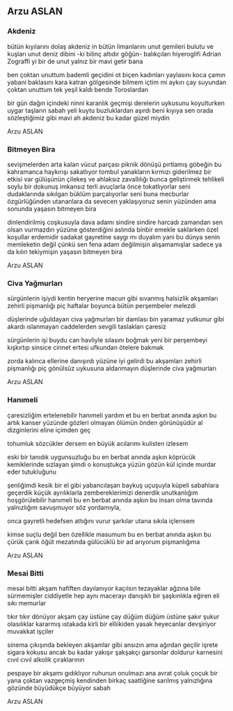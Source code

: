 ## Arzu ASLAN

### Akdeniz

bütün kıyılarını dolaş akdeniz in
bütün limanlarını unut 
gemileri bulutu ve kuşları 
unut
deniz dibini -ki bilinç altıdır göğün-
balıkçıları hiyeroglifi
Adrian Zograffi yi bir de 
unut
yalnız bir mavi getir bana
 
ben çoktan unuttum bademli geçidini
ot biçen kadınları yaylasını koca çamın
yabani baklasını
kara katran gölgesinde bilmem
içtim mi aykırı çay suyundan
çoktan unuttum
tek yeşil kaldı bende Toroslardan
 
bir gün dağın içindeki ninni
karanlık geçmişi derelerin
uykusunu koyulturken uygar taşların
sabah yeli kuytu buzluklardan aşırdı beni kıyıya
sen orada sözleştiğimiz gibi mavi
ah akdeniz bu kadar güzel miydin

Arzu ASLAN

### Bitmeyen Bira

sevişmelerden arta kalan vücut parçası
piknik dönüşü pırtlamış göbeğin
bu kahramanca haykırışı sakatlıyor
tombul yanakların kırmızı
giderilmez bir etkisi var gülüşünün
çilekeş ve ahlaksız
zavallılığı bunca geliştirmek tehlikeli
soylu bir dokunuş imkansız terli avuçlarla
önce tokatlıyorlar seni
dudaklarında sıkılgan büklüm
parçalıyorlar seni buna mecburlar
özgürlüğünden utananlara da 
sevecen yaklaşıyoruz senin yüzünden
ama sonunda 
yaşasın bitmeyen bira
 
dinlendirilmiş coşkusuyla dava adamı
sindire sindire harcadı zamandan
sen olsan vurmazdın yüzüne gösterdiğini
aslında binbir emekle saklarken
özel koşullar erdemidir sadakat
gayretine saygı mı duyalım yani
bu dünya senin memleketin değil
çünkü sen fena adam değilmişin
alışamamışlar sadece
ya da kılın tekiymişin
yaşasın bitmeyen bira

Arzu ASLAN

### Civa Yağmurları

sürgünlerin işiydi
kentin heryerine macun gibi
sıvanmış halsizlik
akşamları zehirli pişmanlığı piç
haftalar boyunca 
bütün perşembeler melezdi
 
düşlerinde uğuldayan civa yağmurları
bir damlası bin yaramaz
yutkunur gibi akardı ıslanmayan caddelerden
sevgili taslakları çaresiz
 
sürgünlerin işi buydu
can havliyle sılasını boğmak
yeni bir perşembeyi kışkırtıp sinsice
cinnet ertesi ufkundan 
ötelere bakmak
 
zorda kalınca ellerine danışırdı
yüzüne iyi gelirdi bu
akşamları zehirli pişmanlığı piç
gönülsüz uykusuna aldanmayın
düşlerinde civa yağmurları

Arzu ASLAN

### Hanımeli

çaresizliğim ertelenebilir hanımeli
                                    yardım et
bu en berbat anında aşkın
bu artık kanser
yüzünde gözleri olmayan ölümün
önden görünüşüdür
al dizginlerini eline içimden geç
 
tohumluk sözcükler dersem
en büyük acılarımı kulisten izlesem
 
eski bir tanıdık uygunsuzluğu 
bu en berbat anında aşkın 
köprücük kemiklerinde sızlayan şimdi
o konuştukça yüzün gözün kül içinde
murdar eder tutukluğunu
 
şenliğimdi
kesik bir el gibi yabancılaşan
baykuş uçuşuyla küpeli sabahlara geçerdik
küçük ayrılıklarla zembereklerimizi denerdik
unutkanlığım hoşgörülebilir hanımeli
bu en berbat anında aşkın
bu insan olma tavında
yalnızlığım savuşmuyor söz yordamıyla,
 
onca gayretli hedefsen
attığını vurur şarkılar
utana sıkıla içlensem
 
kimse suçlu değil
ben özellikle masumum
bu en berbat anında aşkın
bu çürük çarık öğüt mezatında
gülücüklü bir ad arıyorum pişmanlığıma

Arzu ASLAN

### Mesai Bitti

mesai bitti akşam hafiften dayılanıyor
kaçılsın tezayaklar ağzına bile sürmemişler
ciddiyetle hep aynı macerayı
danışıklı bir şaşkınlıkla eğiren
eli sıkı memurlar

tıkır tıkır dönüyor akşam
çay üstüne çay
düğüm düğüm üstüne
şakır şukur olasılıklar kararmış ıstakada
kirli bir elliikiden yasak heyecanlar devşiriyor
muvakkat işçiler

sinema çıkışında bekleyen akşamlar gibi ansızın
ama ağırdan geçilir işrete
sigara kokusu ancak bu kadar yakışır
şakşakçı garsonlar doldurur karnesini
cıvıl cıvıl alkolik çıraklarının

pespaye bir akşamı gıdıklıyor ruhunun onulmazı
ana avrat çoluk çoçuk bir yana
çoktan vazgeçmiş kendinden
birkaç saatliğine sarılmış yalnızlığına
gözünde büyüdükçe büyüyor sabah

Arzu ASLAN